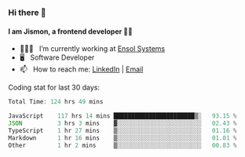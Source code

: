 ### Hi there 👋

#### I am Jismon, a frontend developer 👦🏻

- 🧑🏻‍💻   &nbsp; I’m currently working at <a href='https://www.ensolsystems.com/' target="_blank">Ensol Systems</a>
- 🖥   &nbsp; Software Developer
- 📫   &nbsp; How to reach me: <a href='https://www.linkedin.com/in/jismonthomas/'>LinkedIn</a> | <a href='mailto:hellojismonthomas@gmail.com'>Email</a>

Coding stat for last 30 days:
<!--START_SECTION:waka-->

```javascript
Total Time: 124 hrs 49 mins

JavaScript    117 hrs 14 mins ███████████████████████▒░   93.15 %
JSON          3 hrs 3 mins    ▓░░░░░░░░░░░░░░░░░░░░░░░░   02.43 %
TypeScript    1 hr 27 mins    ▒░░░░░░░░░░░░░░░░░░░░░░░░   01.16 %
Markdown      1 hr 16 mins    ▒░░░░░░░░░░░░░░░░░░░░░░░░   01.01 %
Other         1 hr 2 mins     ▒░░░░░░░░░░░░░░░░░░░░░░░░   00.83 %
```

<!--END_SECTION:waka-->

<!--
**jismonthomas/jismonthomas** is a ✨ _special_ ✨ repository because its `README.md` (this file) appears on your GitHub profile.

Here are some ideas to get you started:

- 🔭 I’m currently working on ...
- 🌱 I’m currently learning ...
- 👯 I’m looking to collaborate on ...
- 🤔 I’m looking for help with ...
- 💬 Ask me about ...
- 📫 How to reach me: ...
- 😄 Pronouns: ...
- ⚡ Fun fact: ...
-->
